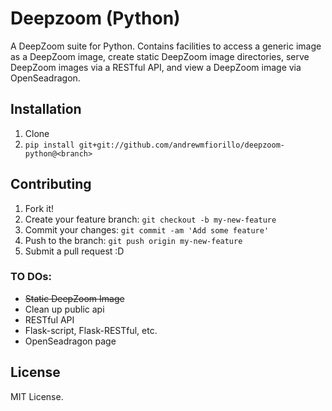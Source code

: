 # Deepzoom (Python)

A DeepZoom suite for Python. Contains facilities to access a generic image as a DeepZoom image, create static DeepZoom image directories, serve DeepZoom images via a RESTful API, and view a DeepZoom image via OpenSeadragon.

## Installation

1. Clone
2. `pip install git+git://github.com/andrewmfiorillo/deepzoom-python@<branch>`


## Contributing

1. Fork it!
2. Create your feature branch: `git checkout -b my-new-feature`
3. Commit your changes: `git commit -am 'Add some feature'`
4. Push to the branch: `git push origin my-new-feature`
5. Submit a pull request :D

### TO DOs:
- ~~Static DeepZoom Image~~
- Clean up public api
- RESTful API
- Flask-script, Flask-RESTful, etc.
- OpenSeadragon page

## License

MIT License.
